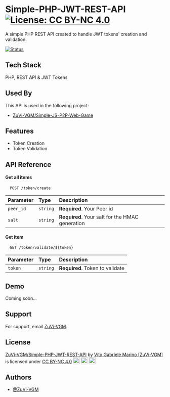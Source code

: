 
# Simple-PHP-JWT-REST-API [![License: CC BY-NC 4.0](https://licensebuttons.net/l/by-nc/4.0/80x15.png)](https://creativecommons.org/licenses/by-nc/4.0/)

A simple PHP REST API created to handle JWT tokens' creation and validation.

[![Status](https://img.shields.io/badge/Status-Released-blue)](https://choosealicense.com/licenses/mit/)

## Tech Stack

PHP, REST API & JWT Tokens


## Used By

This API is used in the following project:

- [ZuVi-VGM/Simple-JS-P2P-Web-Game](https://github.com/ZuVi-VGM/Simple-JS-P2P-Web-Game)



## Features

- Token Creation
- Token Validation


## API Reference

#### Get all items

```http
  POST /token/create
```

| Parameter | Type     | Description                |
| :-------- | :------- | :------------------------- |
| `peer_id` | `string` | **Required**. Your Peer id |
| `salt` | `string` | **Required**. Your salt for the HMAC generation |

#### Get item

```http
  GET /token/validate/${token}
```

| Parameter | Type     | Description                       |
| :-------- | :------- | :-------------------------------- |
| `token`      | `string` | **Required**. Token to validate |




## Demo

Coming soon...


## Support

For support, email [ZuVi-VGM](mailto:vitog.m98@gmail.com).

## License
<p xmlns:cc="http://creativecommons.org/ns#" xmlns:dct="http://purl.org/dc/terms/"><a property="dct:title" rel="cc:attributionURL" href="https://github.com/ZuVi-VGM/Simple-PHP-JWT-REST-API">ZuVi-VGM/Simple-PHP-JWT-REST-API</a> by <a rel="cc:attributionURL dct:creator" property="cc:attributionName" href="https://github.com/ZuVi-VGM">Vito Gabriele Marino [ZuVi-VGM]</a> is licensed under <a href="http://creativecommons.org/licenses/by-nc/4.0/?ref=chooser-v1" target="_blank" rel="license noopener noreferrer" style="display:inline-block;">CC BY-NC 4.0<img style="height:22px!important;margin-left:3px;vertical-align:text-bottom;" src="https://mirrors.creativecommons.org/presskit/icons/cc.svg?ref=chooser-v1"><img style="height:22px!important;margin-left:3px;vertical-align:text-bottom;" src="https://mirrors.creativecommons.org/presskit/icons/by.svg?ref=chooser-v1"><img style="height:22px!important;margin-left:3px;vertical-align:text-bottom;" src="https://mirrors.creativecommons.org/presskit/icons/nc.svg?ref=chooser-v1"></a></p>

## Authors

- [@ZuVi-VGM](https://www.github.com/ZuVi-VGM)
